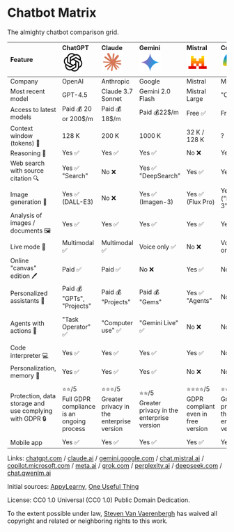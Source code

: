 # Chatbot Matrix

The almighty chatbot comparison grid.

| Feature | ChatGPT<br><a href="https://chatgpt.com"><picture><source media="(prefers-color-scheme: dark)" srcset="img/icon_chatgpt_light.png"><source media="(prefers-color-scheme: light)" srcset="img/icon_chatgpt.png"><img src="img/icon_chatgpt.png" alt="ChatGPT" width="50"></picture></a> | Claude<br><a href="https://claude.ai"><img src="img/icon_claude.png" alt="Claude" width="50"></a> | Gemini<br><a href="https://gemini.google.com/"><img src="img/icon_gemini.png" alt="Gemini" width="50"></a> | Mistral<br><a href="https://chat.mistral.ai"><img src="img/icon_mistral.png" alt="Mistral" width="50"></a> | Copilot<br><a href="https://copilot.microsoft.com"><img src="img/icon_copilot.png" alt="Copilot" width="50"></a> | Meta AI<br><a href="https://www.meta.ai"><img src="img/icon_meta.png" alt="Meta AI" width="50"></a> | Grok<br><a href="https://grok.com"><picture><source media="(prefers-color-scheme: dark)" srcset="img/icon_grok_light.png"><source media="(prefers-color-scheme: light)" srcset="img/icon_grok.png"><img src="img/icon_grok.png" alt="ChatGPT" width="50"></picture></a> | Perplexity<br><a href="https://www.perplexity.ai"><picture><source media="(prefers-color-scheme: dark)" srcset="img/icon_perplexity_light.png"><source media="(prefers-color-scheme: light)" srcset="img/icon_perplexity.png"><img src="img/icon_perplexity.png" alt="Perplexity" width="50"></picture></a> | DeepSeek<br><a href="https://www.deepseek.com"><img src="img/icon_deepseek.png" alt="DeepSeek" width="50"></a> | Qwen<br><a href="https://chat.qwenlm.ai"><img src="img/icon_qwen.png" alt="Qwen" width="50"></a> |
|:-|:-|:-|:-|:-|:-|:-|:-|:-|:-|:-|
| Company | OpenAI | Anthropic | Google | Mistral | Microsoft | Meta | X | Perplexity | DeepSeek | Alibaba |
| Most recent model | GPT-4.5 | Claude 3.7 Sonnet | Gemini 2.0 Flash | Mistral Large | "Copilot" | | | "Perplexity" | V3 / R1 | 2.5 Max |
| Access to latest models | Paid 💰 20 or 200$/m | Paid 💰18$/m | Paid 💰22$/m | Free ✅ | Free ✅ | | | Paid 💰20$/m | Free ✅ | Free ✅ |
| Context window (tokens) 📏 | 128 K | 200 K | 1000 K | 32 K / 128 K | ? | | | ? | 64 K | 32 K/ 128 K |
| Reasoning 🧠 | Yes ✅ | Yes ✅ | Yes ✅ | No ❌ | Yes ✅ | | | No ❌ | Yes ✅ | No ❌ |
| Web search with source citation 🔍 | Yes ✅<br>"Search" | No ❌ | Yes ✅<br>"DeepSearch" | Yes ✅ | Yes ✅ | | | Yes ✅ | Yes ✅ | Yes ✅ |
| Image generation 🎨 | Yes ✅<br>(DALL-E3) | No ❌ | Yes ✅<br>(Imagen-3) | Yes ✅<br>(Flux Pro) | Yes ✅<br>("DALL-E 3") | | | No ❌ | No ❌ | Yes ✅ |
| Analysis of images / documents 🖼️ | Yes ✅ | Yes ✅ | Yes ✅ | Yes ✅ | Yes ✅ | | | Paid 💰 | No/ Yes ✅ | Yes ✅ |
| Live mode 🎤 | Multimodal ✅ | Multimodal ✅ | Voice only ✅ | No ❌ | Voice only ✅ | | | No ❌ | No ❌ | No ❌ |
| Online "canvas" edition 🖊️ | Paid ✅ | Paid ✅ | No ❌ | Yes ✅ | No ❌ | | | No ❌ | No ❌ | No ❌ |
| Personalized assistants 📠 | Paid 💰<br>"GPTs", "Projects" | Paid 💰<br>"Projects" | Paid 💰<br>"Gems" | Yes ✅<br>"Agents" | No ❌ | | | No ❌ | No ❌ | No ❌ |
| Agents with actions 🤖 | "Task Operator" ✅ | "Computer use" ✅ | "Gemini Live" ✅ | No ❌ | No ❌ | | | "Assistant" ✅<br>(on mobile app 📱) | No ❌ | No ❌ |
| Code interpreter 💻 | Yes ✅ | Yes ✅ | Yes ✅ | Yes ✅ | No ❌ | | | No ❌ | Yes ✅ | Yes ✅ |
| Personalization, memory 🧠 | Yes ✅ | Yes ✅ | Yes ✅ | No ❌ | No ❌ | | | No ❌ | No ❌ | No ❌ |
| Protection, data storage and use complying with GDPR 🔒 | ⭐⭐/5<br>Full GDPR compliance is an ongoing process | ⭐⭐⭐/5<br>Greater privacy in the enterprise version | ⭐⭐/5<br>Greater privacy in the enterprise version | ⭐⭐⭐⭐/5<br>GDPR compliant even in free version | ⭐⭐⭐/5<br>Greater privacy in the enterprise version | | | ⭐⭐/5 Greater privacy in the enterprise version | ⭐/5<br>No privacy unless using local version | ⭐/5<br>No privacy unless using local version |
| Mobile app | Yes ✅ | Yes ✅ | Yes ✅ | Yes ✅ | Yes ✅ | | | Yes ✅ | Yes ✅ | No ❌ |

Links: [chatgpt.com](https://chatgpt.com/) / [claude.ai](https://claude.ai/) / [gemini.google.com](https://gemini.google.com/) / [chat.mistral.ai](https://chat.mistral.ai/) / [copilot.microsoft.com](https://copilot.microsoft.com/) / [meta.ai](https://www.meta.ai) / [grok.com](https://grok.com) / [perplexity.ai](https://www.perplexity.ai/) / [deepseek.com](https://www.deepseek.com/) / [chat.qwenlm.ai](https://chat.qwenlm.ai/)

Initial sources: [AppyLearny](https://www.appylearny.fr/), [One Useful Thing](https://www.oneusefulthing.org/)

License: CC0 1.0 Universal (CC0 1.0) Public Domain Dedication.

To the extent possible under law, [Steven Van Vaerenbergh](https://github.com/steven2358) has waived all copyright and related or neighboring rights to this work.
